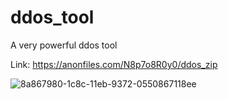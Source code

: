 # ddos_tool
A very powerful ddos tool

Link: https://anonfiles.com/N8p7o8R0y0/ddos_zip

![8a867980-1c8c-11eb-9372-0550867118ee](https://user-images.githubusercontent.com/92681447/211906885-9ed5c2e1-2e2a-4c8f-9317-72fdfb0c594d.png)
